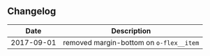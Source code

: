 ## Changelog

| Date          | Description |
| ------------- |-------------|
| 2017-09-01    | removed margin-bottom on `o-flex__item` |